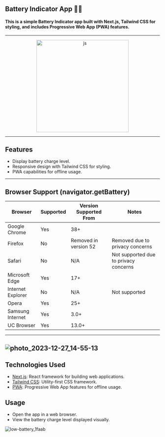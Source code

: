 ## Battery Indicator App 🔋🪫

#### This is a simple Battery Indicator app built with Next.js, Tailwind CSS for styling, and includes Progressive Web App (PWA) features.
---- 

<p align="center">
  <img width="300px" hight="300px" src="https://github.com/mamad-1999/Battery-Indicator/assets/91375726/d31dd8bd-3576-440e-829b-ecc0131a7728" alt="js" />
</p>

---- 
## Features

- Display battery charge level.
- Responsive design with Tailwind CSS for styling.
- PWA capabilities for offline usage.
----

## Browser Support (navigator.getBattery)
  | Browser              | Supported  | Version Supported From | Notes                                          |
|----------------------|------------|------------------------|------------------------------------------------|
| Google Chrome        | Yes        | 38+                    |                                                |
| Firefox              | No         | Removed in version 52  | Removed due to privacy concerns                 |
| Safari               | No         | N/A                    | Not supported due to privacy concerns           |
| Microsoft Edge       | Yes        | 17+                    |                                                |
| Internet Explorer    | No         | N/A                    | Not supported                                  |
| Opera                | Yes        | 25+                    |                                                |
| Samsung Internet     | Yes        | 3.0+                   |                                                |
| UC Browser           | Yes        | 13.0+                  |                                                |

----
![photo_2023-12-27_14-55-13](https://github.com/mamad-1999/Battery-Indicator/assets/91375726/915961df-3ffd-4f5e-94b3-9a2ae782c62b)
----

## Technologies Used

- [Next.js](https://nextjs.org/): React framework for building web applications.
- [Tailwind CSS](https://tailwindcss.com/): Utility-first CSS framework.
- [PWA](https://developer.mozilla.org/en-US/docs/Web/Progressive_web_apps): Progressive Web App features for offline usage.

## Usage

- Open the app in a web browser.
- View the battery charge level displayed visually.

![low-battery_1faab](https://github.com/mamad-1999/Battery-Check/assets/91375726/02d2dd9d-c9f3-408e-b91c-8cdb19f3a1b7)
